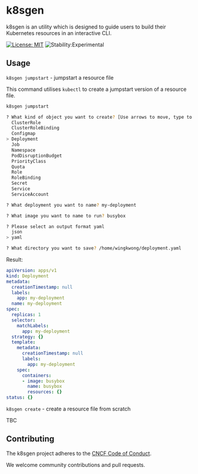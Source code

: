 # k8sgen

k8sgen is an utility which is designed to guide users to build their Kubernetes resources in an interactive CLI. 

[![License: MIT](https://img.shields.io/badge/License-MIT-yellow.svg)](https://opensource.org/licenses/MIT) ![Stability:Experimental](https://img.shields.io/badge/stability-experimental-orange)

## Usage

``k8sgen jumpstart`` - jumpstart a resource file

This command utilises ``kubectl`` to create a jumpstart version of a resource file.

```bash
k8sgen jumpstart

? What kind of object you want to create? [Use arrows to move, type to filter]
  ClusterRole
  ClusterRoleBinding
  Configmap
> Deployment
  Job
  Namespace
  PodDisruptionBudget
  PriorityClass
  Quota
  Role
  RoleBinding
  Secret
  Service
  ServiceAccount

? What deployment you want to name? my-deployment

? What image you want to name to run? busybox

? Please select an output format yaml
  json
> yaml

? What directory you want to save? /home/wingkwong/deployment.yaml
```

Result: 
```yaml
apiVersion: apps/v1
kind: Deployment
metadata:
  creationTimestamp: null
  labels:
    app: my-deployment
  name: my-deployment
spec:
  replicas: 1
  selector:
    matchLabels:
      app: my-deployment
  strategy: {}
  template:
    metadata:
      creationTimestamp: null
      labels:
        app: my-deployment
    spec:
      containers:
      - image: busybox
        name: busybox
        resources: {}
status: {}
```

``k8sgen create`` - create a resource file from scratch 

TBC

## Contributing

The k8sgen project adheres to the [CNCF Code of
Conduct](https://github.com/cncf/foundation/blob/master/code-of-conduct.md).

We welcome community contributions and pull requests.